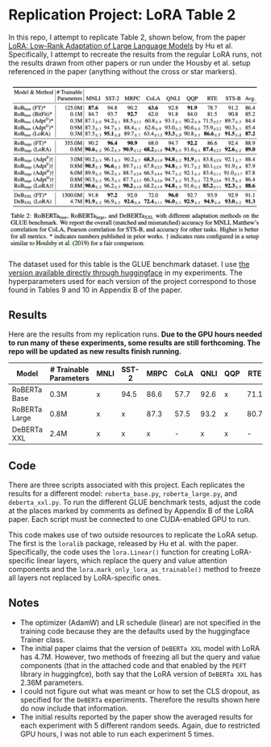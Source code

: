 # Replication Project: LoRA Table 2
In this repo, I attempt to replicate Table 2, shown below, from the paper [LoRA: Low-Rank Adaptation of Large Language Models](https://arxiv.org/pdf/2106.09685.pdf) by Hu et al. Specifically, I attempt to recreate the results from the regular LoRA runs, not the results drawn from other papers or run under the Housby et al. setup referenced in the paper (anything without the cross or star markers).

![Table 2 from the LoRA paper](images/table_2.png)

The dataset used for this table is the GLUE benchmark dataset. I use [the version available directly through huggingface](https://huggingface.co/datasets/nyu-mll/glue) in my experiments. The hyperparameters used for each version of the project correspond to those found in Tables 9 and 10 in Appendix B of the paper.

## Results

Here are the results from my replication runs. **Due to the GPU hours needed to run many of these experiments, some results are still forthcoming. The repo will be updated as new results finish running.**

| Model | # Trainable Parameters | MNLI | SST-2 | MRPC | CoLA | QNLI | QQP | RTE | STS-B | Avg. |
| ----- | ---------------------- | ---- | ----- | ---- | ---- | ---- | --- | --- | ----- | ---- |
| RoBERTa Base | 0.3M | x | 94.5 | 86.6 | 57.7 | 92.6 | x | 71.1 | 89.0 | x |
| RoBERTa Large | 0.8M | x | x | 87.3 | 57.5 | 93.2 | x | 80.7 | 90.8 | x |
| DeBERTa XXL | 2.4M | x | x | x | - | x | x | - | x | x |

## Code

There are three scripts associated with this project. Each replicates the results for a different model: `roberta_base.py`, `roberta_large.py`, and `deberta_xxl.py`. To run the different GLUE benchmark tests, adjust the code at the places marked by comments as defined by Appendix B of the LoRA paper. Each script must be connected to one CUDA-enabled GPU to run.

This code makes use of two outside resources to replicate the LoRA setup. The first is the `loralib` package, released by Hu et al. with the paper. Specifically, the code uses the `lora.Linear()` function for creating LoRA-specific linear layers, which replace the query and value attention components and the `lora.mark_only_lora_as_trainable()` method to freeze all layers not replaced by LoRA-specific ones.

## Notes

* The optimizer (AdamW) and LR schedule (linear) are not specified in the training code because they are the defaults used by the huggingface Trainer class.
* The initial paper claims that the version of `DeBERTa XXL` model with LoRA has 4.7M. However, two methods of freezing all but the query and value components (that in the attached code and that enabled by the `PEFT` library in huggingfce), both say that the LoRA version of `DeBERTa XXL` has 2.36M parameters.
* I could not figure out what was meant or how to set the CLS dropout, as specified for the `DeBERTa` experiments. Therefore the results shown here do now include that information.
* The initial results reported by the paper show the averaged results for each experiment with 5 different random seeds. Again, due to restricted GPU hours, I was not able to run each experiment 5 times.
